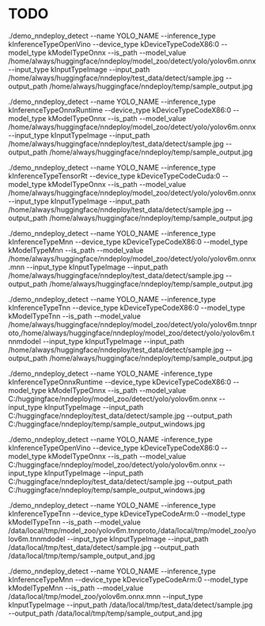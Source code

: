 # TODO
./demo_nndeploy_detect --name YOLO_NAME --inference_type kInferenceTypeOpenVino --device_type kDeviceTypeCodeX86:0 --model_type kModelTypeOnnx --is_path --model_value /home/always/huggingface/nndeploy/model_zoo/detect/yolo/yolov6m.onnx --input_type kInputTypeImage  --input_path /home/always/huggingface/nndeploy/test_data/detect/sample.jpg --output_path /home/always/huggingface/nndeploy/temp/sample_output.jpg

./demo_nndeploy_detect --name YOLO_NAME --inference_type kInferenceTypeOnnxRuntime --device_type kDeviceTypeCodeX86:0 --model_type kModelTypeOnnx --is_path --model_value /home/always/huggingface/nndeploy/model_zoo/detect/yolo/yolov6m.onnx --input_type kInputTypeImage  --input_path /home/always/huggingface/nndeploy/test_data/detect/sample.jpg --output_path /home/always/huggingface/nndeploy/temp/sample_output.jpg

./demo_nndeploy_detect --name YOLO_NAME --inference_type kInferenceTypeTensorRt --device_type kDeviceTypeCodeCuda:0 --model_type kModelTypeOnnx --is_path --model_value /home/always/huggingface/nndeploy/model_zoo/detect/yolo/yolov6m.onnx --input_type kInputTypeImage  --input_path /home/always/huggingface/nndeploy/test_data/detect/sample.jpg --output_path /home/always/huggingface/nndeploy/temp/sample_output.jpg

./demo_nndeploy_detect --name YOLO_NAME --inference_type kInferenceTypeMnn --device_type kDeviceTypeCodeX86:0 --model_type kModelTypeMnn --is_path --model_value /home/always/huggingface/nndeploy/model_zoo/detect/yolo/yolov6m.onnx.mnn --input_type kInputTypeImage  --input_path /home/always/huggingface/nndeploy/test_data/detect/sample.jpg --output_path /home/always/huggingface/nndeploy/temp/sample_output.jpg

./demo_nndeploy_detect --name YOLO_NAME --inference_type kInferenceTypeTnn --device_type kDeviceTypeCodeX86:0 --model_type kModelTypeTnn --is_path --model_value /home/always/huggingface/nndeploy/model_zoo/detect/yolo/yolov6m.tnnproto,/home/always/huggingface/nndeploy/model_zoo/detect/yolo/yolov6m.tnnmdodel --input_type kInputTypeImage  --input_path /home/always/huggingface/nndeploy/test_data/detect/sample.jpg --output_path /home/always/huggingface/nndeploy/temp/sample_output.jpg

./demo_nndeploy_detect --name YOLO_NAME -inference_type kInferenceTypeOnnxRuntime --device_type kDeviceTypeCodeX86:0 --model_type kModelTypeOnnx --is_path --model_value C:/huggingface/nndeploy/model_zoo/detect/yolo/yolov6m.onnx --input_type kInputTypeImage  --input_path C:/huggingface/nndeploy/test_data/detect/sample.jpg --output_path C:/huggingface/nndeploy/temp/sample_output_windows.jpg

./demo_nndeploy_detect --name YOLO_NAME -inference_type kInferenceTypeOpenVino --device_type kDeviceTypeCodeX86:0 --model_type kModelTypeOnnx --is_path --model_value C:/huggingface/nndeploy/model_zoo/detect/yolo/yolov6m.onnx --input_type kInputTypeImage  --input_path C:/huggingface/nndeploy/test_data/detect/sample.jpg --output_path C:/huggingface/nndeploy/temp/sample_output_windows.jpg

./demo_nndeploy_detect --name YOLO_NAME --inference_type kInferenceTypeTnn --device_type kDeviceTypeCodeArm:0 --model_type kModelTypeTnn --is_path --model_value /data/local/tmp/model_zoo/yolov6m.tnnproto,/data/local/tmp/model_zoo/yolov6m.tnnmdodel --input_type kInputTypeImage  --input_path /data/local/tmp/test_data/detect/sample.jpg --output_path /data/local/tmp/temp/sample_output_and.jpg

./demo_nndeploy_detect --name YOLO_NAME --inference_type kInferenceTypeMnn --device_type kDeviceTypeCodeArm:0 --model_type kModelTypeMnn --is_path --model_value /data/local/tmp/model_zoo/yolov6m.onnx.mnn --input_type kInputTypeImage  --input_path /data/local/tmp/test_data/detect/sample.jpg --output_path /data/local/tmp/temp/sample_output_and.jpg